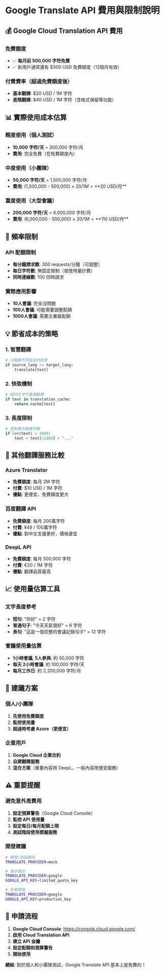 # Google Translate API 費用與限制說明

## 💰 Google Cloud Translation API 費用

### 免費額度
- ✅ **每月前 500,000 字符免費**
- ✅ 新用戶通常還有 $300 USD 免費額度（12個月有效）

### 付費費率（超過免費額度後）
- **基本翻譯**: $20 USD / 1M 字符
- **進階翻譯**: $40 USD / 1M 字符（含格式保留等功能）

## 📊 實際使用成本估算

### 輕度使用（個人測試）
- **10,000 字符/天** = 300,000 字符/月
- **費用**: 完全免費（在免費額度內）

### 中度使用（小團隊）
- **50,000 字符/天** = 1,500,000 字符/月
- **費用**: (1,500,000 - 500,000) × $20 / 1M = **$20 USD/月**

### 重度使用（大型會議）
- **200,000 字符/天** = 6,000,000 字符/月
- **費用**: (6,000,000 - 500,000) × $20 / 1M = **$110 USD/月**

## 🚦 頻率限制

### API 配額限制
- **每分鐘請求數**: 300 requests/分鐘（可調整）
- **每日字符數**: 無固定限制（按使用量計費）
- **同時連線數**: 100 同時請求

### 實際應用影響
- **10人會議**: 完全沒問題
- **100人會議**: 可能需要調整配額
- **1000人會議**: 需要企業級配額

## 💡 節省成本的策略

### 1. 智慧翻譯
```python
# 只翻譯不同語言的訊息
if source_lang != target_lang:
    translate(text)
```

### 2. 快取機制
```python
# 相同文字不重複翻譯
if text in translation_cache:
    return cache[text]
```

### 3. 長度限制
```python
# 限制單次翻譯字數
if len(text) > 1000:
    text = text[:1000] + "..."
```

## 🔄 其他翻譯服務比較

### Azure Translator
- **免費額度**: 每月 2M 字符
- **付費**: $10 USD / 1M 字符
- **優點**: 更便宜，免費額度更大

### 百度翻譯 API
- **免費額度**: 每月 200萬字符
- **付費**: ¥49 / 100萬字符
- **優點**: 對中文支援更好，價格便宜

### DeepL API
- **免費額度**: 每月 500,000 字符
- **付費**: €20 / 1M 字符
- **優點**: 翻譯品質最高

## 📈 使用量估算工具

### 文字長度參考
- **短句**: "你好" = 2 字符
- **普通句子**: "今天天氣很好" = 6 字符
- **長句**: "這是一個完整的會議記錄句子" = 12 字符

### 會議使用量估算
- **1小時會議, 5人參與**: 約 50,000 字符
- **每天 2小時會議**: 約 100,000 字符/天
- **每月工作日**: 約 2,200,000 字符/月

## 🎯 建議方案

### 個人/小團隊
1. **先使用免費額度**
2. **監控使用量**
3. **超過時考慮 Azure（更便宜）**

### 企業用戶
1. **Google Cloud 企業合約**
2. **自建翻譯服務**
3. **混合方案**（重要內容用 DeepL，一般內容用便宜服務）

## ⚠️ 重要提醒

### 避免意外高費用
1. **設定預算警告**（Google Cloud Console）
2. **監控 API 使用量**
3. **設定每日/每月配額上限**
4. **測試階段使用模擬服務**

### 開發建議
```bash
# 開發/測試階段
TRANSLATE_PROVIDER=mock

# 演示階段
TRANSLATE_PROVIDER=google
GOOGLE_API_KEY=limited_quota_key

# 生產環境
TRANSLATE_PROVIDER=google
GOOGLE_API_KEY=production_key
```

## 🔗 申請流程

1. **Google Cloud Console**: https://console.cloud.google.com/
2. **啟用 Cloud Translation API**
3. **建立 API 金鑰**
4. **設定配額和預算警告**
5. **開始使用**

**總結**: 對於個人和小團隊測試，Google Translate API 基本上是免費的！